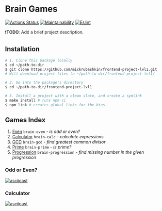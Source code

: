 # Brain Games

[![Actions Status](https://github.com/mickrubashkin/frontend-project-lvl1/workflows/hexlet-check/badge.svg)](https://github.com/mickrubashkin/frontend-project-lvl1/actions)
[![Maintainability](https://api.codeclimate.com/v1/badges/a99a88d28ad37a79dbf6/maintainability)](https://codeclimate.com/github/codeclimate/codeclimate/maintainability)
[![Eslint](https://github.com/mickrubashkin/frontend-project-lvl1/actions/workflows/eslint.yml/badge.svg)](https://github.com/mickrubashkin/frontend-project-lvl1/actions)

❗️**TODO**: Add a brief project description.
## Installation
```bash
# 1. Clone this package locally
$ cd ~/path-to-dir
$ git clone https://github.com/mickrubashkin/frontend-project-lvl1.git
# Will download project files to ~/path-to-dir/frontend-project-lvl1/

# 2. Go into the package's directory
$ cd ~/path-to-dir/frontend-project-lvl1

# 3. Install a project with a clean slate, and create a symlink
$ make install # runs npm ci
$ npm link # creates global links for the bins
```
##  Games Index
1. [Even]() `brain-even` - *is odd or even?*
2. [Calculator]() `brain-calc` - *calculate expressions*
3. [GCD]() `brain-gcd` - *find greatest common divisor*
4. [Prime]() `brain-prime` - *is prime?*
5. [Progression]() `brain-progression` - *find missing number in the given progression*

### Odd or Even?
[![asciicast](https://asciinema.org/a/xSnFP4siV8kJWi5MJFKNoqEJw.svg)](https://asciinema.org/a/xSnFP4siV8kJWi5MJFKNoqEJw)
### Calculator
[![asciicast](https://asciinema.org/a/HBtsAqZK5f15wPpfT7nGIjsbJ.svg)](https://asciinema.org/a/HBtsAqZK5f15wPpfT7nGIjsbJ)